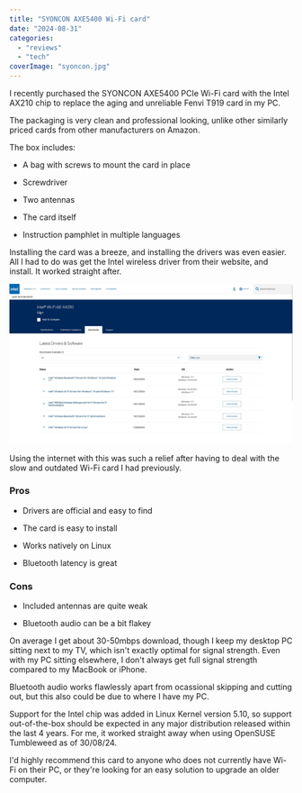 ```yaml
---
title: "SYONCON AXE5400 Wi-Fi card"
date: "2024-08-31"
categories: 
  - "reviews"
  - "tech"
coverImage: "syoncon.jpg"
---
```


I recently purchased the SYONCON AXE5400 PCIe Wi-Fi card with the Intel AX210 chip to replace the aging and unreliable Fenvi T919 card in my PC.

The packaging is very clean and professional looking, unlike other similarly priced cards from other manufacturers on Amazon.

The box includes:

- A bag with screws to mount the card in place

- Screwdriver

- Two antennas

- The card itself

- Instruction pamphlet in multiple languages

Installing the card was a breeze, and installing the drivers was even easier. All I had to do was get the Intel wireless driver from their website, and install. It worked straight after.

![](images/IntelWebsite.jpg)

Using the internet with this was such a relief after having to deal with the slow and outdated Wi-Fi card I had previously.

### Pros

- Drivers are official and easy to find

- The card is easy to install

- Works natively on Linux

- Bluetooth latency is great

### Cons

- Included antennas are quite weak

- Bluetooth audio can be a bit flakey

On average I get about 30-50mbps download, though I keep my desktop PC sitting next to my TV, which isn't exactly optimal for signal strength. Even with my PC sitting elsewhere, I don't always get full signal strength compared to my MacBook or iPhone.

Bluetooth audio works flawlessly apart from ocassional skipping and cutting out, but this also could be due to where I have my PC.

Support for the Intel chip was added in Linux Kernel version 5.10, so support out-of-the-box should be expected in any major distribution released within the last 4 years. For me, it worked straight away when using OpenSUSE Tumbleweed as of 30/08/24.

I'd highly recommend this card to anyone who does not currently have Wi-Fi on their PC, or they're looking for an easy solution to upgrade an older computer.
